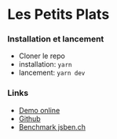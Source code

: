 # Les Petits Plats

### Installation et lancement

- Cloner le repo
- installation: `yarn`
- lancement: `yarn dev`

### Links

- [Demo online](https://joyful-syrniki-5e3a34.netlify.app/)
- [Github](https://github.com/erischon/erischon-les-petits-plats)
- [Benchmark jsben.ch](https://jsben.ch/0iW0I)

